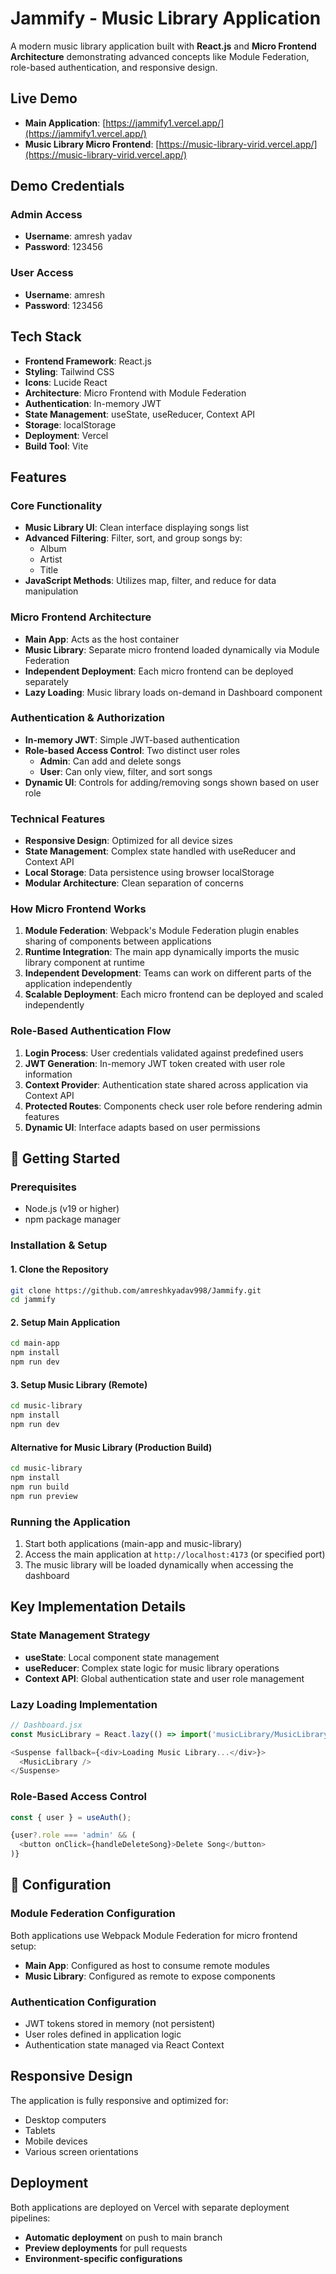 # Jammify - Music Library Application

A modern music library application built with **React.js** and **Micro Frontend Architecture** demonstrating advanced concepts like Module Federation, role-based authentication, and responsive design.

## Live Demo

- **Main Application**: [https://jammify1.vercel.app/](https://jammify1.vercel.app/)
- **Music Library Micro Frontend**: [https://music-library-virid.vercel.app/](https://music-library-virid.vercel.app/)

## Demo Credentials

### Admin Access
- **Username**: amresh yadav  
- **Password**: 123456

### User Access  
- **Username**: amresh
- **Password**: 123456

## Tech Stack

- **Frontend Framework**: React.js
- **Styling**: Tailwind CSS
- **Icons**: Lucide React
- **Architecture**: Micro Frontend with Module Federation
- **Authentication**: In-memory JWT
- **State Management**: useState, useReducer, Context API
- **Storage**: localStorage
- **Deployment**: Vercel
- **Build Tool**: Vite

## Features

### Core Functionality
- **Music Library UI**: Clean interface displaying songs list
- **Advanced Filtering**: Filter, sort, and group songs by:
  - Album
  - Artist  
  - Title
- **JavaScript Methods**: Utilizes map, filter, and reduce for data manipulation

### Micro Frontend Architecture
- **Main App**: Acts as the host container
- **Music Library**: Separate micro frontend loaded dynamically via Module Federation
- **Independent Deployment**: Each micro frontend can be deployed separately
- **Lazy Loading**: Music library loads on-demand in Dashboard component

### Authentication & Authorization
- **In-memory JWT**: Simple JWT-based authentication
- **Role-based Access Control**: Two distinct user roles
  - **Admin**: Can add and delete songs
  - **User**: Can only view, filter, and sort songs
- **Dynamic UI**: Controls for adding/removing songs shown based on user role

### Technical Features
- **Responsive Design**: Optimized for all device sizes
- **State Management**: Complex state handled with useReducer and Context API
- **Local Storage**: Data persistence using browser localStorage
- **Modular Architecture**: Clean separation of concerns

### How Micro Frontend Works
1. **Module Federation**: Webpack's Module Federation plugin enables sharing of components between applications
2. **Runtime Integration**: The main app dynamically imports the music library component at runtime
3. **Independent Development**: Teams can work on different parts of the application independently
4. **Scalable Deployment**: Each micro frontend can be deployed and scaled independently

### Role-Based Authentication Flow
1. **Login Process**: User credentials validated against predefined users
2. **JWT Generation**: In-memory JWT token created with user role information
3. **Context Provider**: Authentication state shared across application via Context API
4. **Protected Routes**: Components check user role before rendering admin features
5. **Dynamic UI**: Interface adapts based on user permissions

## 🚀 Getting Started

### Prerequisites
- Node.js (v19 or higher)
- npm package manager

### Installation & Setup

#### 1. Clone the Repository
```bash
git clone https://github.com/amreshkyadav998/Jammify.git
cd jammify
```

#### 2. Setup Main Application
```bash
cd main-app
npm install
npm run dev
```

#### 3. Setup Music Library (Remote)
```bash
cd music-library
npm install
npm run dev
```

#### Alternative for Music Library (Production Build)
```bash
cd music-library
npm install
npm run build
npm run preview
```

### Running the Application
1. Start both applications (main-app and music-library)
2. Access the main application at `http://localhost:4173` (or specified port)
3. The music library will be loaded dynamically when accessing the dashboard

## Key Implementation Details

### State Management Strategy
- **useState**: Local component state management
- **useReducer**: Complex state logic for music library operations
- **Context API**: Global authentication state and user role management

### Lazy Loading Implementation
```javascript
// Dashboard.jsx
const MusicLibrary = React.lazy(() => import('musicLibrary/MusicLibrary'));

<Suspense fallback={<div>Loading Music Library...</div>}>
  <MusicLibrary />
</Suspense>
```

### Role-Based Access Control
```javascript
const { user } = useAuth();

{user?.role === 'admin' && (
  <button onClick={handleDeleteSong}>Delete Song</button>
)}
```

## 🔧 Configuration

### Module Federation Configuration
Both applications use Webpack Module Federation for micro frontend setup:
- **Main App**: Configured as host to consume remote modules
- **Music Library**: Configured as remote to expose components

### Authentication Configuration
- JWT tokens stored in memory (not persistent)
- User roles defined in application logic
- Authentication state managed via React Context

## Responsive Design

The application is fully responsive and optimized for:
- Desktop computers
- Tablets
- Mobile devices
- Various screen orientations

## Deployment

Both applications are deployed on Vercel with separate deployment pipelines:
- **Automatic deployment** on push to main branch
- **Preview deployments** for pull requests
- **Environment-specific configurations**
